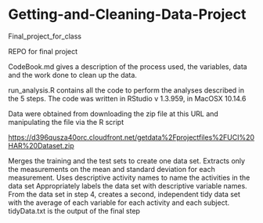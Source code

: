 # Getting-and-Cleaning-Data-Project
Final_project_for_class

REPO for final project

CodeBook.md gives a description of the process used, the variables, data and the work done to clean up the data.

run_analysis.R contains all the code to perform the analyses described in the 5 steps. The code was written in RStudio v 1.3.959, in MacOSX 10.14.6

Data were obtained from downloading the zip file at this URL and manipulating the file via the R script

https://d396qusza40orc.cloudfront.net/getdata%2Fprojectfiles%2FUCI%20HAR%20Dataset.zip 


Merges the training and the test sets to create one data set.
Extracts only the measurements on the mean and standard deviation for each measurement.
Uses descriptive activity names to name the activities in the data set
Appropriately labels the data set with descriptive variable names.
From the data set in step 4, creates a second, independent tidy data set with the average of each variable for each activity and each subject.
tidyData.txt is the output of the final step
